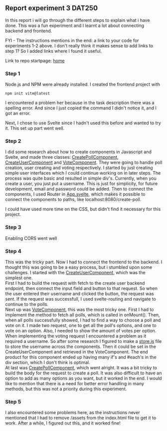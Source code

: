 ## Report experiment 3 DAT250

In this report i will go through the different steps to explain what i have done. 
This was a fun experiment and I learnt a lot about connecting backend and frontend.

FYI - The instructions mentions in the end: a link to your code for experiments 1-2 above.
I don't really think it makes sense to add links to step 1? So I added links where I found it useful.

Link to repo startpage: [home](https://github.com/vetlemknutsen/DAT250-Experiments/tree/main)

### Step 1 
Node.js and NPM were already installed.
I created the frontend project with
```
npm init vite@latest
```
I encountered a problem her because in the task description there was a spelling error. 
And since I just copied the command I didn't notice it, and I got an error. 

Next, I chose to use Svelte since I hadn't used this before and wanted to try it. 
This set up part went well. 

### Step 2
I did some research about how to create components in Javascript and Svelte, and made three classes: 
[CreatePollComponent](https://github.com/vetlemknutsen/DAT250-Experiments/blob/main/DAT250-Experiments/src/CreatePollComponent.svelte), 
[CreateUserComponent](https://github.com/vetlemknutsen/DAT250-Experiments/blob/main/DAT250-Experiments/src/CreateUserComponent.svelte) 
and [VoteComponent](https://github.com/vetlemknutsen/DAT250-Experiments/blob/main/DAT250-Experiments/src/VoteComponent.svelte). 
They were going to handle poll creation, user creating and voting respectively.
I started by just creating simple user interfaces which I could continue working on in later steps.
The process was quite basic and resulted in simple div's. Currently, when you create a user, you just put a username. 
This is just for simplicity, for future development, email and password could be added. 
Then to connect the components, I used Router in [App.svelte](https://github.com/vetlemknutsen/DAT250-Experiments/blob/main/DAT250-Experiments/src/App.svelte), 
which makes it possible to connect the components to paths, 
like localhost:8080/create-poll.

I could have used more time on the CSS, but didn't find it necessary for this project. 

### Step 3
Enabling CORS went well 

### Step 4
This was the tricky part. Now I had to connect the frontend to the backend. I thought this was going to be a easy process, but 
i stumbled upon some challenges. I started with the [CreateUserComponent](https://github.com/vetlemknutsen/DAT250-Experiments/blob/main/DAT250-Experiments/src/CreateUserComponent.svelte), 
which was the simplest one. 
<br>First I had to build the request with fetch to the create user backend endpoint, then connect the input field and button to
that request. So when the user entered their username and clicked the button, the request was sent. 
If the request was successfull, I used svelte-routing and navigate to continue to the polls. 
<br> 
Next up was [VoteComponent](https://github.com/vetlemknutsen/DAT250-Experiments/blob/main/DAT250-Experiments/src/VoteComponent.svelte), 
this was the most tricky one. First I had to implement the method to fetch all polls, which is called
in onMount(). Then, when all polls successfully showed, I had to find a way to choose a poll and vote on it. 
I made two request, one to get all the poll's options, and one to vote on an option. Also, I needed to show the amount of votes per option. 
When implementing the voting request I encountered a problem as it required a username. So after some research I figured to make 
a [store.js](https://github.com/vetlemknutsen/DAT250-Experiments/blob/main/DAT250-Experiments/src/store.js) 
file to store the username across the components. Then it could be set in the CreateUserComponent and 
retrieved in the VoteComponent. 
The end product for this component
ended up having many if's and #each's in the div section, which I don't think is optimal. 
<br>At last was [CreatePollComponent](https://github.com/vetlemknutsen/DAT250-Experiments/blob/main/DAT250-Experiments/src/CreatePollComponent.svelte), 
which went alright. It was a bit tricky to build the body for the request to create a poll. 
It was also difficult to have an option to add as many options as you want, but it worked in the end. 
I would like to mention that there is a need for better error handling in many methods, but this was not
a priority during this experiment. 


### Step 5
I also encountered some problems here, as the instructions never mentioned that I had to 
remove /assets from the index.html file to get it to work. After a while, I figured out this, and it worked fine!
